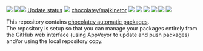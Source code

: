 [![](https://ci.appveyor.com/api/projects/status/github/cybercatgurrl/chocolatey-pkgs?svg=true)](https://ci.appveyor.com/project/cybercatgurrl/chocolatey-pkgs)
[![](http://transparent-favicon.info/favicon.ico)](#)[![](http://transparent-favicon.info/favicon.ico)](#)
[Update status](https://gist.github.com/cybercatgurrl/112e32a66a1332d865bd58ae42496a5a)
[![](http://transparent-favicon.info/favicon.ico)](#)
[chocolatey/majkinetor](https://chocolatey.org/profiles/spacecowgirl)
[![](http://transparent-favicon.info/favicon.ico)](#) 
[![](http://transparent-favicon.info/favicon.ico)](#) 
[![](http://transparent-favicon.info/favicon.ico)](#) 
[![](http://transparent-favicon.info/favicon.ico)](#) 
[![](http://transparent-favicon.info/favicon.ico)](#) 
[![](http://transparent-favicon.info/favicon.ico)](#) 

This repository contains [chocolatey automatic packages](https://chocolatey.org/docs/automatic-packages).  
The repository is setup so that you can manage your packages entirely from the GitHub web interface (using AppVeyor to update and push packages) and/or using the local repository copy.